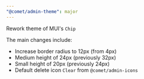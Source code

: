 ```yaml
---
"@comet/admin-theme": major
---
```


Rework theme of MUI's `Chip`

The main changes include:

-   Increase border radius to 12px (from 4px)
-   Medium height of 24px (previously 32px)
-   Small height of 20px (previously 24px)
-   Default delete icon `Clear` from `@comet/admin-icons`
